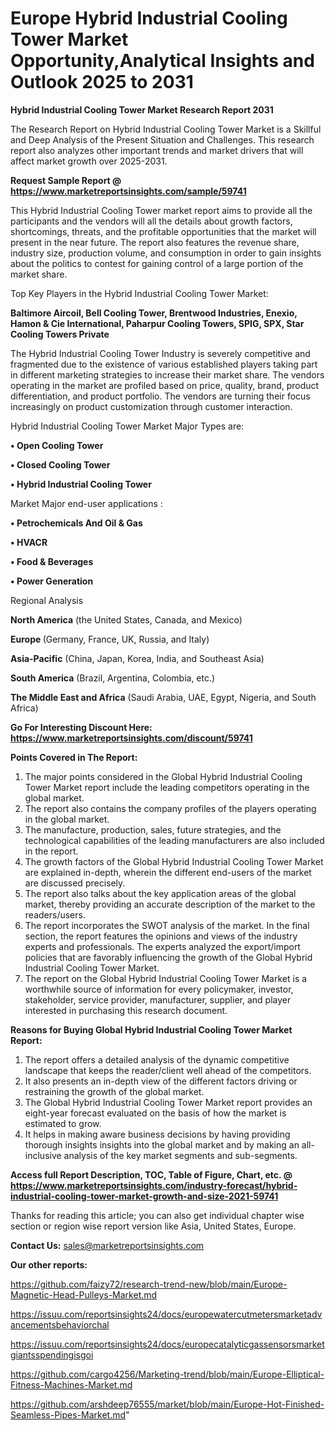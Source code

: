  # Europe Hybrid Industrial Cooling Tower Market Opportunity,Analytical Insights and Outlook 2025 to 2031

<strong>Hybrid Industrial Cooling Tower Market Research Report 2031</strong>

The Research Report on Hybrid Industrial Cooling Tower Market is a Skillful and Deep Analysis of the Present Situation and Challenges. This research report also analyzes other important trends and market drivers that will affect market growth over 2025-2031.

<strong>Request Sample Report @ <a href=https://www.marketreportsinsights.com/sample/59741>https://www.marketreportsinsights.com/sample/59741</a></strong>

This Hybrid Industrial Cooling Tower market report aims to provide all the participants and the vendors will all the details about growth factors, shortcomings, threats, and the profitable opportunities that the market will present in the near future. The report also features the revenue share, industry size, production volume, and consumption in order to gain insights about the politics to contest for gaining control of a large portion of the market share.

Top Key Players in the Hybrid Industrial Cooling Tower Market:

<strong>Baltimore Aircoil, Bell Cooling Tower, Brentwood Industries, Enexio, Hamon & Cie International, Paharpur Cooling Towers, SPIG, SPX, Star Cooling Towers Private</strong>

The Hybrid Industrial Cooling Tower Industry is severely competitive and fragmented due to the existence of various established players taking part in different marketing strategies to increase their market share. The vendors operating in the market are profiled based on price, quality, brand, product differentiation, and product portfolio. The vendors are turning their focus increasingly on product customization through customer interaction.

Hybrid Industrial Cooling Tower Market Major Types are:

<strong>• Open Cooling Tower

• Closed Cooling Tower

• Hybrid Industrial Cooling Tower</strong>

Market Major end-user applications :

<strong>• Petrochemicals And Oil & Gas

• HVACR

• Food & Beverages

• Power Generation</strong>

Regional Analysis

</u><strong><b>North America</b></strong> (the United States, Canada, and Mexico)

<strong><b>Europe </b></strong>(Germany, France, UK, Russia, and Italy)

<strong><b>Asia-Pacific</b></strong> (China, Japan, Korea, India, and Southeast Asia)

<strong><b>South America</b></strong> (Brazil, Argentina, Colombia, etc.)

<strong><b>The Middle East and Africa</b></strong> (Saudi Arabia, UAE, Egypt, Nigeria, and South Africa)

<strong>Go For Interesting Discount Here: <a href=https://www.marketreportsinsights.com/discount/59741>https://www.marketreportsinsights.com/discount/59741</a></strong>

<strong>Points Covered in The Report:</strong>
<ol>
  <li>The major points considered in the Global Hybrid Industrial Cooling Tower Market report include the leading competitors operating in the global market.</li>
  <li>The report also contains the company profiles of the players operating in the global market.</li>
  <li>The manufacture, production, sales, future strategies, and the technological capabilities of the leading manufacturers are also included in the report.</li>
  <li>The growth factors of the Global Hybrid Industrial Cooling Tower Market are explained in-depth, wherein the different end-users of the market are discussed precisely.</li>
  <li>The report also talks about the key application areas of the global market, thereby providing an accurate description of the market to the readers/users.</li>
  <li>The report incorporates the SWOT analysis of the market. In the final section, the report features the opinions and views of the industry experts and professionals. The experts analyzed the export/import policies that are favorably influencing the growth of the Global Hybrid Industrial Cooling Tower Market.</li>
  <li>The report on the Global Hybrid Industrial Cooling Tower Market is a worthwhile source of information for every policymaker, investor, stakeholder, service provider, manufacturer, supplier, and player interested in purchasing this research document.</li>
</ol>
<strong>Reasons for Buying Global Hybrid Industrial Cooling Tower Market Report:</strong>

<ol>
  <li>The report offers a detailed analysis of the dynamic competitive landscape that keeps the reader/client well ahead of the competitors.</li>
  <li>It also presents an in-depth view of the different factors driving or restraining the growth of the global market.</li>
  <li>The Global Hybrid Industrial Cooling Tower Market report provides an eight-year forecast evaluated on the basis of how the market is estimated to grow.</li>
  <li>It helps in making aware business decisions by having providing thorough insights insights into the global market and by making an all-inclusive analysis of the key market segments and sub-segments.</li>
</ol>
<strong>Access full Report Description, TOC, Table of Figure, Chart, etc. @ <a href=https://www.marketreportsinsights.com/industry-forecast/hybrid-industrial-cooling-tower-market-growth-and-size-2021-59741>https://www.marketreportsinsights.com/industry-forecast/hybrid-industrial-cooling-tower-market-growth-and-size-2021-59741</a></strong>


Thanks for reading this article; you can also get individual chapter wise section or region wise report version like Asia, United States, Europe.

<strong>Contact Us:</strong>
sales@marketreportsinsights.com

<strong>Our other reports:</strong>

<a href=https://github.com/faizy72/research-trend-new/blob/main/Europe-Magnetic-Head-Pulleys-Market.md>https://github.com/faizy72/research-trend-new/blob/main/Europe-Magnetic-Head-Pulleys-Market.md</a>

<a href=https://issuu.com/reportsinsights24/docs/europewatercutmetersmarketadvancementsbehaviorchal>https://issuu.com/reportsinsights24/docs/europewatercutmetersmarketadvancementsbehaviorchal</a>

<a href=https://issuu.com/reportsinsights24/docs/europecatalyticgassensorsmarketgiantsspendingisgoi>https://issuu.com/reportsinsights24/docs/europecatalyticgassensorsmarketgiantsspendingisgoi</a>

<a href=https://github.com/cargo4256/Marketing-trend/blob/main/Europe-Elliptical-Fitness-Machines-Market.md>https://github.com/cargo4256/Marketing-trend/blob/main/Europe-Elliptical-Fitness-Machines-Market.md</a>

<a href=https://github.com/arshdeep76555/market/blob/main/Europe-Hot-Finished-Seamless-Pipes-Market.md>https://github.com/arshdeep76555/market/blob/main/Europe-Hot-Finished-Seamless-Pipes-Market.md</a>"
